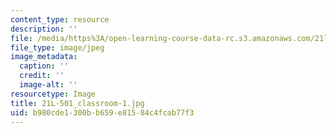 ```yaml
---
content_type: resource
description: ''
file: /media/https%3A/open-learning-course-data-rc.s3.amazonaws.com/21l-501-the-american-novel-stranger-and-stranger-spring-2013/b980cde1300bb659e81584c4fcab77f3_21L-501_classroom-1.jpg
file_type: image/jpeg
image_metadata:
  caption: ''
  credit: ''
  image-alt: ''
resourcetype: Image
title: 21L-501_classroom-1.jpg
uid: b980cde1-300b-b659-e815-84c4fcab77f3
---
```

